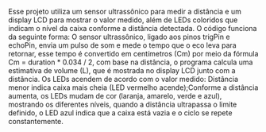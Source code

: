   Esse projeto utiliza um sensor ultrassônico para medir a distância e um display LCD para mostrar o valor medido, além de LEDs coloridos que indicam o nível da caixa conforme a distância detectada.
O código funciona da seguinte forma: O sensor ultrassônico, ligado aos pinos trigPin e echoPin, envia um pulso de som e mede o tempo que o eco leva para retornar, esse tempo é convertido em centímetros (Cm) por meio da fórmula Cm = duration * 0.034 / 2, com base na distância, o programa calcula uma estimativa de volume (L), que é mostrada no display LCD junto com a distância.
  Os LEDs acendem de acordo com o valor medido: Distância menor indica caixa mais cheia (LED vermelho acende);Conforme a distância aumenta, os LEDs mudam de cor (laranja, amarelo, verde e azul), mostrando os diferentes níveis, quando a distância ultrapassa o limite definido, o LED azul indica que a caixa está vazia e o ciclo se repete constantemente.
